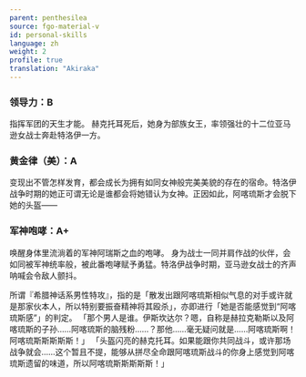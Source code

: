 ```yaml
---
parent: penthesilea
source: fgo-material-v
id: personal-skills
language: zh
weight: 2
profile: true
translation: "Akiraka"
---
```


### 领导力：B

指挥军团的天生才能。
赫克托耳死后，她身为部族女王，率领强壮的十二位亚马逊女战士奔赴特洛伊一方。

### 黄金律（美）：A

变现出不管怎样发育，都会成长为拥有如同女神般完美美貌的存在的宿命。特洛伊战争时期的她正可谓无论是谁都会将她错认为女神。正因如此，阿喀琉斯才会脱下她的头盔——

### 军神咆哮：A+

唤醒身体里流淌着的军神阿瑞斯之血的咆哮。
身为战士一同并肩作战的伙伴，会如同被军神统率般，被此番咆哮赋予勇猛。特洛伊战争时期，亚马逊女战士的齐声呐喊会令敌人颤抖。

所谓『希腊神话系男性特攻』，指的是「散发出跟阿喀琉斯相似气息的对手或许就是那家伙本人，所以特别要振奋精神将其殴杀」，亦即进行「她是否能感觉到“阿喀琉斯感”」的判定。
「那个男人是谁。伊斯坎达尔？嗯，自称是赫拉克勒斯以及阿喀琉斯的子孙……阿喀琉斯的脑残粉……？那他……毫无疑问就是……阿喀琉斯啊！阿喀琉斯斯斯斯斯！」
「头盔闪亮的赫克托耳。如果能跟你共同战斗，或许那场战争就会……这个暂且不提，能够从拼尽全命跟阿喀琉斯战斗的你身上感觉到阿喀琉斯遗留的味道，所以阿喀琉斯斯斯斯斯！」
